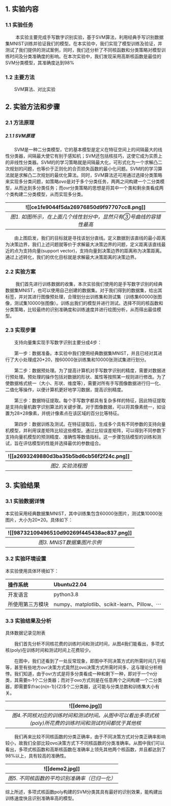 ## 1. 实验内容
### 1.1 实验任务
&emsp;&emsp; 本实验主要完成手写数字识别实验，基于SVM算法，利用经典手写识别数据集MNIST训练并验证我们的模型。在本实验中，我们实现了模型训练及验证，并测试了我们提供的测试案例，同时，我们还分析了不同核函数和分类策略对模型训练时间及分类准确度的影响。在本次实验中，我们发现采用高斯核函数是最佳的SVM分类模型，其准确度达到98%
### 1.2 主要方法
&emsp;&emsp;SVM算法、对比实验

## 2. 实验方法和步骤
### 2.1 方法原理
##### 2.1.1 SVM原理
&emsp;&emsp;SVM是一种二分类模型，它的基本模型是定义在特征空间上的间隔最大的线性分类器，间隔最大使它有别于感知机；SVM还包括核技巧，这使它成为实质上的非线性分类器。SVM的的学习策略就是间隔最大化，可形式化为一个求解凸二次规划的问题，也等价于正则化的合页损失函数的最小化问题。SVM的的学习算法就是求解凸二次规划的最优化算法。同时，SVM算法还可用通过选择分类策略来实现多分类问题，如策略$ovo$是对于多个分类任务，两两之间构建一个二分类模型，从而达到多分类任务；而$ovr$分类策略的思想是将其中一个类和剩余类看成两个类构建二分类模型，从而实现多分类。

| ![[ce1fe9044f5da26976850d9f97707cc8.png]] | 
|:--:| 
| *图1. 如图所示，在上面几个线性划分中，显然只有③号曲线的容错性最高* |

&emsp;&emsp;由上图启发，我们的目标就是寻找该划分直线。定义数据到该直线的最小距离为决策边界，我们上述问题就等价于求解最大决策边界的问题，定义距离该直线最近的点为支持向量(support vector)，支持向量到决策边界的距离称为决策距离。通过上述转化，我们的优化目标就是求解最大决策距离的决策边界。



### 2.2 实验方案
&emsp;&emsp; 我们首先进行训练数据的收集，本次实验我们使用的是手写数字识别的经典数据集MNIST，也可以使用自己创建的数据集。对于我们得到的数据集，给出其标签，并对其进行图像预处理，合理划分出训练集和测试集（训练集60000张图像，测试集10000张图像）。训练出我们的模型并进行测试。选择不同的核函数和分类策略，比较最终的识别准确度和训练速度并进行绘图分析，从而得出最佳模型。
### 2.3 实现步骤
&emsp;&emsp;支持向量集实现手写数字识别主要分成4步：

&emsp;&emsp;第一步：数据准备。本实验中我们使用经典数据集MNIST，并且已经对其进行了大小处理成20*20，按60000张训练集和10000张测试集进行划分。

&emsp;&emsp;第二步：数据预处理。为了提高计算机对手写数字识别的精度，需要对数据进行预处理。预处理的操作包括对数据的形状、属性等按照某一规则进行修改。为了使数据格式统一（大小、形状、维度等），需要对所有手写图像数据进行归一化、二值化等操作，以便计算机更好地学习数据，提高识别精度。

&emsp;&emsp;第三步：数据特征提取。每个手写数字都具有复杂多样的特征，因此特征提取是支持向量机数字识别算法的关键步骤。对于图像数据，可以将其像素统一，如设置为28×28像素，并统计像素点在该区域的百分比等特征。

&emsp;&emsp;第四步：数据训练及测试。在特征提取后，生成多个具有不同参数的支持向量机模型，并利用误差矩阵比较这些模型。通过比较误差矩阵，可以得到不同参数下支持向量机模型的预测精度、准确性等数值指标。这一步骤包括模型的训练和测试，旨在评估模型的性能并选择最优的参数组合。

| ![[a2693249880d3ba35b5bd6cb56f2f24c.png]] | 
|:--:| 
| *图2. 实验流程图* |

## 3. 实验结果
### 3.1 实验数据详情
本实验采用经典数据集MNIST，其中训练集包含60000张图片，测试集10000张图片，大小为20*20。具体如下：

| ![[98732109496510d90269f445438ac837.png]] | 
|:--:| 
| *图3. MNIST数据集图片示例* |


### 3.2 实验环境设置

本实验使用具体环境如下：

| 操作系统     | Ubuntu22.04                                   |
|:---------|:----------------------------------------------|
| 开发语言     | python3.8                                     |
| 所使用第三方模块 | numpy、matplotlib、scikit-learn、Pillow、$\cdots$ |
### 3.3 实验结果及分析
具体数据记录见附表

&emsp;&emsp;我们首先分析不同核花费的训练时间和测试时间，从图4我们能看出，多项式核(poly)在训练时间和测试时间上花费较少。

&emsp;&emsp;在图中，我们还看到了一处反常现象，即图中不同决策方式的所需时间几乎相等，甚至有些地方ovr决策方式竟然比ovo决策方式所需时间多，这与理论分析相悖。我们知道，由于ovr方式是将多分类看成一种和剩下一种，即对于一个n分类，其需要n-1个二分类器；而对于ovo方式则是在任意两个之间构建一个二分类器，即需要$\frac{n(n-1)}{2}$个二分类器，这可能与分类总数和训练集大小有关。

| ![[demo.jpg]] | 
|:--:| 
| *图4.不同核对应的训练时间和测试时间。从图中可以看出多项式核(poly)所花费的训练时间和测试时间都优于其他核* |

&emsp;&emsp;我们再来比较不同核函数的分类正确率，由于不同决策方式对分类正确率影响较小，故我们全部比较ovo决策方式下不同核函数的分类准确率。从图中我们可以看出，多项式核函数和高斯核函数在准确率上领先其他两个核函数，并且都达到了98%以上，具有较高的准确性。

| ![[demo2.jpg]] | 
|:--:| 
| *图5. 不同核函数的平均识别准确率（已归一化）* |

综上所述，多项式核函数poly构建的SVM分类其具有最好的识别效果，能构建出训练速度快且识别准确率高的模型。